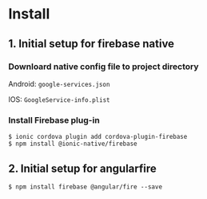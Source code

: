 # Install

## 1. Initial setup for firebase native

### Downloard native config file to project directory

Android: `google-services.json`

IOS: `GoogleService-info.plist`

### Install Firebase plug-in

```console
$ ionic cordova plugin add cordova-plugin-firebase
$ npm install @ionic-native/firebase
```

## 2. Initial setup for angularfire

```console
$ npm install firebase @angular/fire --save
```